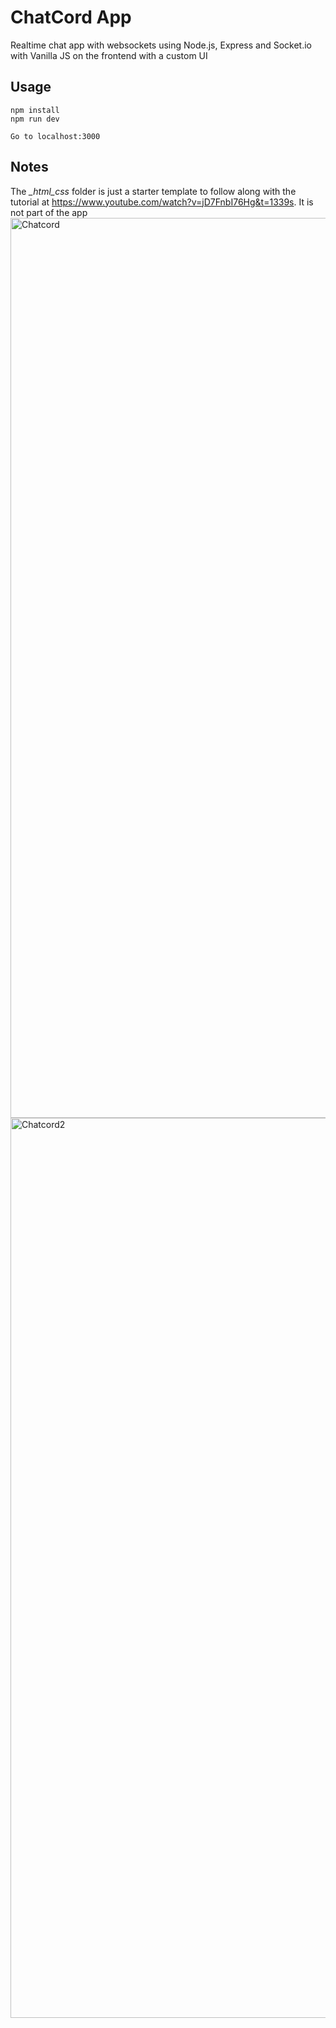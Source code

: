 # ChatCord App
Realtime chat app with websockets using Node.js, Express and Socket.io with Vanilla JS on the frontend with a custom UI

## Usage
```
npm install
npm run dev

Go to localhost:3000
```

## Notes
The *_html_css* folder is just a starter template to follow along with the tutorial at https://www.youtube.com/watch?v=jD7FnbI76Hg&t=1339s. It is not part of the app
<img width="1440" alt="Chatcord" src="https://user-images.githubusercontent.com/104049282/230087321-6688dfa0-6ee3-4818-96f3-e3694f9be5de.png">
<img width="1440" alt="Chatcord2" src="https://user-images.githubusercontent.com/104049282/230087337-94e448fc-a0d8-43a1-9aa3-075c89521039.png">
